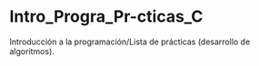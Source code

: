 # Intro_Progra_Pr-cticas_C
Introducción a la programación/Lista de prácticas (desarrollo de algoritmos).
